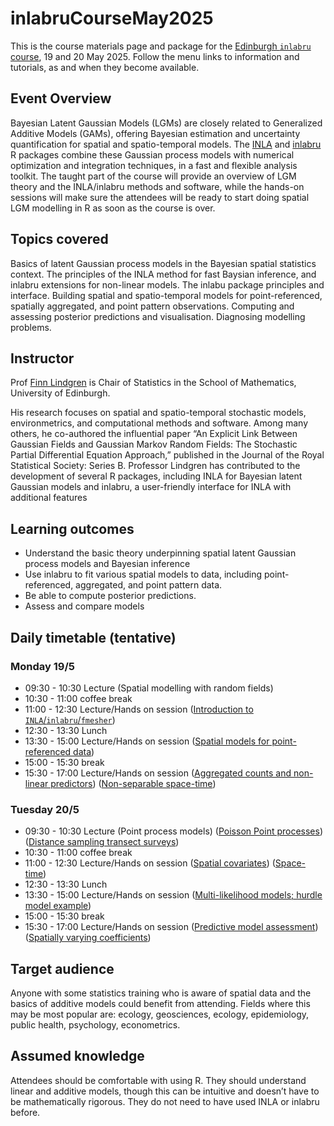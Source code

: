 
<!-- README.md is generated from README.Rmd. Please edit that file -->

# inlabruCourseMay2025

<!-- badges: start -->

<!-- badges: end -->

This is the course materials page and package for the [Edinburgh
`inlabru`
course](https://centreforstatistics.maths.ed.ac.uk/events/upcoming-events/inlabru),
19 and 20 May 2025. Follow the menu links to information and tutorials,
as and when they become available.

## Event Overview

Bayesian Latent Gaussian Models (LGMs) are closely related to
Generalized Additive Models (GAMs), offering Bayesian estimation and
uncertainty quantification for spatial and spatio-temporal models. The
[INLA](https://www.r-inla.org/) and
[inlabru](https://inlabru-org.github.io/inlabru/) R packages combine
these Gaussian process models with numerical optimization and
integration techniques, in a fast and flexible analysis toolkit. The
taught part of the course will provide an overview of LGM theory and the
INLA/inlabru methods and software, while the hands-on sessions will make
sure the attendees will be ready to start doing spatial LGM modelling in
R as soon as the course is over.

## Topics covered

Basics of latent Gaussian process models in the Bayesian spatial
statistics context. The principles of the INLA method for fast Baysian
inference, and inlabru extensions for non-linear models. The inlabu
package principles and interface. Building spatial and spatio-temporal
models for point-referenced, spatially aggregated, and point pattern
observations. Computing and assessing posterior predictions and
visualisation. Diagnosing modelling problems.

## Instructor

Prof [Finn Lindgren](https://www.maths.ed.ac.uk/~flindgre/) is Chair of
Statistics in the School of Mathematics, University of Edinburgh.

His research focuses on spatial and spatio-temporal stochastic models,
environmetrics, and computational methods and software. Among many
others, he co-authored the influential paper “An Explicit Link Between
Gaussian Fields and Gaussian Markov Random Fields: The Stochastic
Partial Differential Equation Approach,” published in the Journal of the
Royal Statistical Society: Series B. Professor Lindgren has contributed
to the development of several R packages, including INLA for Bayesian
latent Gaussian models and inlabru, a user-friendly interface for INLA
with additional features

## Learning outcomes

- Understand the basic theory underpinning spatial latent Gaussian
  process models and Bayesian inference
- Use inlabru to fit various spatial models to data, including
  point-referenced, aggregated, and point pattern data.
- Be able to compute posterior predictions.
- Assess and compare models

## Daily timetable (tentative)

### Monday 19/5

- 09:30 - 10:30 Lecture (Spatial modelling with random fields)
- 10:30 - 11:00 coffee break
- 11:00 - 12:30 Lecture/Hands on session ([Introduction to
  `INLA`/`inlabru`/`fmesher`](articles/random_fields_1d.html))
- 12:30 - 13:30 Lunch
- 13:30 - 15:00 Lecture/Hands on session ([Spatial models for
  point-referenced data](articles/random_fields_2d.html))
- 15:00 - 15:30 break
- 15:30 - 17:00 Lecture/Hands on session ([Aggregated counts and
  non-linear predictors](articles/aggregated_counts_1d.html))
  ([Non-separable space-time](articles/nonseparable_spacetime.html))

### Tuesday 20/5

- 09:30 - 10:30 Lecture (Point process models) ([Poisson Point
  processes](https://inlabru-org.github.io/inlabru/articles/2d_lgcp.html))
  ([Distance sampling transect
  surveys](https://inlabru-org.github.io/inlabru/articles/2d_lgcp_distancesampling.html))
- 10:30 - 11:00 coffee break
- 11:00 - 12:30 Lecture/Hands on session ([Spatial
  covariates](articles/lgcp_2d_covars.html))
  ([Space-time](articles/lgcp_2d_spatiotemporal.html))
- 12:30 - 13:30 Lunch
- 13:30 - 15:00 Lecture/Hands on session ([Multi-likelihood models;
  hurdle model
  example](https://inlabru-org.github.io/inlabru/articles/zip_zap_models.html))
- 15:00 - 15:30 break
- 15:30 - 17:00 Lecture/Hands on session ([Predictive model
  assessment](https://inlabru-org.github.io/inlabru/articles/prediction_scores.html))
  ([Spatially varying
  coefficients](https://inlabru-org.github.io/inlabru/articles/zip_zap_models.html))

## Target audience

Anyone with some statistics training who is aware of spatial data and
the basics of additive models could benefit from attending. Fields where
this may be most popular are: ecology, geosciences, ecology,
epidemiology, public health, psychology, econometrics.

## Assumed knowledge

Attendees should be comfortable with using R. They should understand
linear and additive models, though this can be intuitive and doesn’t
have to be mathematically rigorous. They do not need to have used INLA
or inlabru before.
